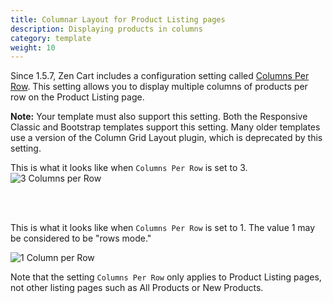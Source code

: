 ```yaml
---
title: Columnar Layout for Product Listing pages 
description: Displaying products in columns 
category: template
weight: 10
---
```


Since 1.5.7, Zen Cart includes a configuration setting called [Columns Per Row](/user/admin_pages/configuration/configuration_productlisting/#columns_per_row).  This setting allows you to display multiple columns of products per row on the Product Listing page. 

**Note:** Your template must also support this setting.  Both the Responsive Classic and Bootstrap templates support this setting.  Many older templates use a version of the Column Grid Layout plugin, which is deprecated by this setting.

This is what it looks like when `Columns Per Row` is set to 3.
![3 Columns per Row](/images/listing_col_3.png)

<br><br>

This is what it looks like when `Columns Per Row` is set to 1.  The value 1 may be considered to be "rows mode." 

![1 Column per Row](/images/listing_col_1.png)


Note that the setting `Columns Per Row` only applies to Product Listing pages, not other listing pages such as All Products or New Products.
 

